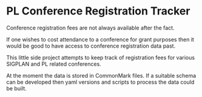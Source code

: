 # PL Conference Registration Tracker

Conference registration fees are not always available after the fact.

If one wishes to cost attendance to a conference for grant purposes then it would be good to have access to conference registration data past.

This little side project attempts to keep track of registration fees for various SIGPLAN and PL related conferences.

At the moment the data is stored in CommonMark files.
If a suitable schema can be developed then yaml versions and scripts to process the data could be built.
